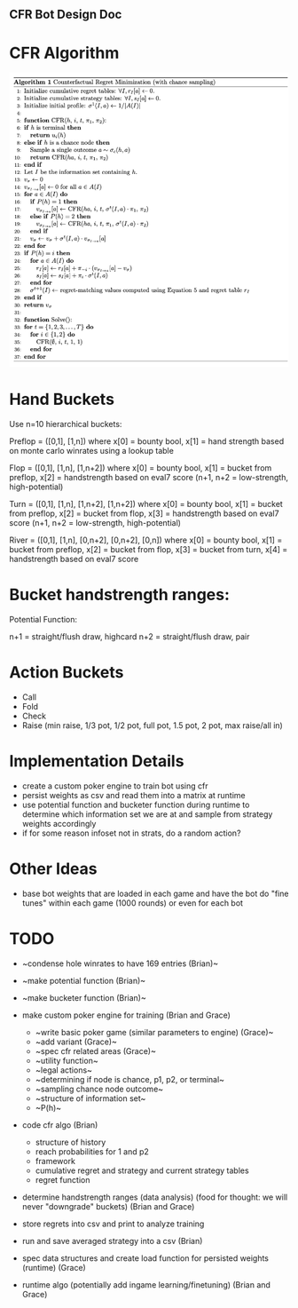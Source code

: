 ## CFR Bot Design Doc

# CFR Algorithm

![Pseudocode](pseudo.png)

# Hand Buckets

Use n=10 hierarchical buckets:

Preflop = ([0,1], [1,n])
where x[0] = bounty bool, x[1] = hand strength based on monte carlo winrates using a lookup table

Flop = ([0,1], [1,n], [1,n+2])
where x[0] = bounty bool, x[1] = bucket from preflop, x[2] = handstrength based on eval7 score (n+1, n+2 = low-strength, high-potential)

Turn = ([0,1], [1,n], [1,n+2], [1,n+2])
where x[0] = bounty bool, x[1] = bucket from preflop, x[2] = bucket from flop, x[3] = handstrength based on eval7 score (n+1, n+2 = low-strength, high-potential)

River = ([0,1], [1,n], [0,n+2], [0,n+2], [0,n])
where x[0] = bounty bool, x[1] = bucket from preflop, x[2] = bucket from flop, x[3] = bucket from turn, x[4] = handstrength based on eval7 score

# Bucket handstrength ranges:

Potential Function:

n+1 = straight/flush draw, highcard
n+2 = straight/flush draw, pair

# Action Buckets

- Call
- Fold
- Check
- Raise (min raise, 1/3 pot, 1/2 pot, full pot, 1.5 pot, 2 pot, max raise/all in)

# Implementation Details

- create a custom poker engine to train bot using cfr
- persist weights as csv and read them into a matrix at runtime
- use potential function and bucketer function during runtime to determine which information set we are at and sample from strategy weights accordingly
- if for some reason infoset not in strats, do a random action?

# Other Ideas

- base bot weights that are loaded in each game and have the bot do "fine tunes" within each game (1000 rounds) or even for each bot

# TODO

- ~condense hole winrates to have 169 entries (Brian)~
- ~make potential function (Brian)~
- ~make bucketer function (Brian)~

- make custom poker engine for training (Brian and Grace)
  - ~write basic poker game (similar parameters to engine) (Grace)~
  - ~add variant (Grace)~
  - ~spec cfr related areas (Grace)~
  - ~utility function~
  - ~legal actions~
  - ~determining if node is chance, p1, p2, or terminal~
  - ~sampling chance node outcome~
  - ~structure of information set~
  - ~P(h)~
- code cfr algo (Brian)

  - structure of history
  - reach probabilities for 1 and p2
  - framework
  - cumulative regret and strategy and current strategy tables
  - regret function

- determine handstrength ranges (data analysis) (food for thought: we will never "downgrade" buckets) (Brian and Grace)
- store regrets into csv and print to analyze training
- run and save averaged strategy into a csv (Brian)
- spec data structures and create load function for persisted weights (runtime) (Grace)
- runtime algo (potentially add ingame learning/finetuning) (Brian and Grace)
